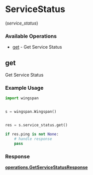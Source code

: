 # ServiceStatus
(*service_status*)

### Available Operations

* [get](#get) - Get Service Status

## get

Get Service Status

### Example Usage

```python
import wingspan


s = wingspan.Wingspan()


res = s.service_status.get()

if res.ping is not None:
    # handle response
    pass
```


### Response

**[operations.GetServiceStatusResponse](../../models/operations/getservicestatusresponse.md)**

